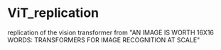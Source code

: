 # ViT_replication
replication of the vision transformer from "AN IMAGE IS WORTH 16X16 WORDS: TRANSFORMERS FOR IMAGE RECOGNITION AT SCALE"
